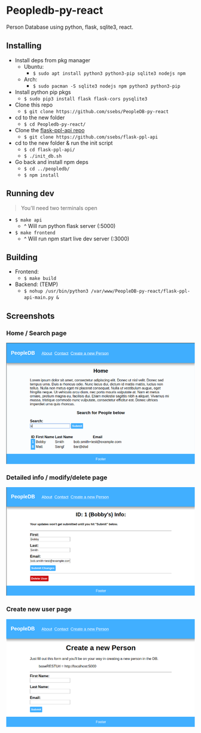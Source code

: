 # Peopledb-py-react

Person Database using python, flask, sqlite3, react.

## Installing
- Install deps from pkg manager
    - Ubuntu:
        - `$ sudo apt install python3 python3-pip sqlite3 nodejs npm`
    - Arch:
        - `$ sudo pacman -S sqlite3 nodejs npm python3 python3-pip`
- Install python pip pkgs
    - `$ sudo pip3 install flask flask-cors pysqlite3 `
- Clone this repo
    - `$ git clone https://github.com/ssebs/PeopleDB-py-react`
- cd to the new folder
    - `$ cd Peopledb-py-react/`
- Clone the [flask-ppl-api repo](https://github.com/ssebs/flask-ppl-api)
    - `$ git clone https://github.com/ssebs/flask-ppl-api`
- cd to the new folder & run the init script
    - `$ cd flask-ppl-api/`
    - `$ ./init_db.sh`
- Go back and install npm deps
    - `$ cd ../peopledb/`
    - `$ npm install`

## Running dev
> You'll need two terminals open
- `$ make api`
    - ^ Will run python flask server (:5000)
- `$ make frontend`
    - ^ Will run npm start live dev server (:3000)

## Building
- Frontend:
    - `$ make build`
- Backend: (TEMP)
    - `$ nohup /usr/bin/python3 /var/www/PeopleDB-py-react/flask-ppl-api-main.py &`

## Screenshots

### Home / Search page
![Home Page](./img/ppldb-home-search.png)

### Detailed info / modify/delete page
![Detail Page](./img/ppldb-detail-info.png)

### Create new user page
![New User Page](./img/ppldb-create-person.png)
